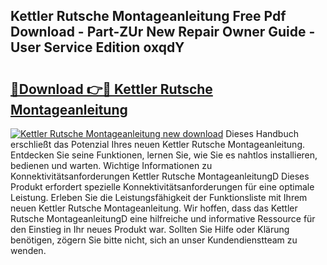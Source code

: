 ## Kettler Rutsche Montageanleitung Free Pdf Download - Part-ZUr New Repair Owner Guide - User Service Edition oxqdY

# <h2><a href="http://df7dw46.blite.top/?on=Kettler+Rutsche+Montageanleitung">🔗Download 👉🔴 Kettler Rutsche Montageanleitung</a></h2>

[![Kettler Rutsche Montageanleitung new download](https://i.imgur.com/lujVjoI.png)](http://df7dw46.blite.top/?on=Kettler+Rutsche+Montageanleitung)
Dieses Handbuch erschließt das Potenzial Ihres neuen Kettler Rutsche Montageanleitung. Entdecken Sie seine Funktionen, lernen Sie, wie Sie es nahtlos installieren, bedienen und warten. Wichtige Informationen zu Konnektivitätsanforderungen Kettler Rutsche MontageanleitungD Dieses Produkt erfordert spezielle Konnektivitätsanforderungen für eine optimale Leistung. Erleben Sie die Leistungsfähigkeit der Funktionsliste mit Ihrem neuen Kettler Rutsche Montageanleitung. Wir hoffen, dass das Kettler Rutsche MontageanleitungD eine hilfreiche und informative Ressource für den Einstieg in Ihr neues Produkt war. Sollten Sie Hilfe oder Klärung benötigen, zögern Sie bitte nicht, sich an unser Kundendienstteam zu wenden.
